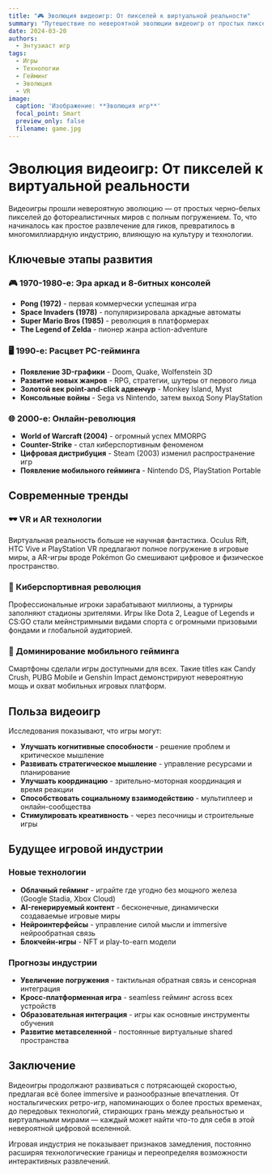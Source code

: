 ```yaml
---
title: "🎮 Эволюция видеоигр: От пикселей к виртуальной реальности"
summary: "Путешествие по невероятной эволюции видеоигр от простых пикселей до погружающих виртуальных миров"
date: 2024-03-20
authors:
  - Энтузиаст игр
tags:
  - Игры
  - Технологии
  - Гейминг
  - Эволюция
  - VR
image:
  caption: 'Изображение: **Эволюция игр**'
  focal_point: Smart
  preview_only: false
  filename: game.jpg
---
```


# Эволюция видеоигр: От пикселей к виртуальной реальности

Видеоигры прошли невероятную эволюцию — от простых черно-белых пикселей до фотореалистичных миров с полным погружением. То, что начиналось как простое развлечение для гиков, превратилось в многомиллиардную индустрию, влияющую на культуру и технологии.

## Ключевые этапы развития

### 🎮 1970-1980-е: Эра аркад и 8-битных консолей
- **Pong (1972)** - первая коммерчески успешная игра
- **Space Invaders (1978)** - популяризировала аркадные автоматы
- **Super Mario Bros (1985)** - революция в платформерах
- **The Legend of Zelda** - пионер жанра action-adventure

### 🖥️ 1990-е: Расцвет PC-гейминга
- **Появление 3D-графики** - Doom, Quake, Wolfenstein 3D
- **Развитие новых жанров** - RPG, стратегии, шутеры от первого лица
- **Золотой век point-and-click адвенчур** - Monkey Island, Myst
- **Консольные войны** - Sega vs Nintendo, затем выход Sony PlayStation

### 🌐 2000-е: Онлайн-революция
- **World of Warcraft (2004)** - огромный успех MMORPG
- **Counter-Strike** - стал киберспортивным феноменом
- **Цифровая дистрибуция** - Steam (2003) изменил распространение игр
- **Появление мобильного гейминга** - Nintendo DS, PlayStation Portable

## Современные тренды

### 🕶️ VR и AR технологии
Виртуальная реальность больше не научная фантастика. Oculus Rift, HTC Vive и PlayStation VR предлагают полное погружение в игровые миры, а AR-игры вроде Pokémon Go смешивают цифровое и физическое пространство.

### 🎯 Киберспортивная революция
Профессиональные игроки зарабатывают миллионы, а турниры заполняют стадионы зрителями. Игры like Dota 2, League of Legends и CS:GO стали мейнстримными видами спорта с огромными призовыми фондами и глобальной аудиторией.

### 📱 Доминирование мобильного гейминга
Смартфоны сделали игры доступными для всех. Такие titles как Candy Crush, PUBG Mobile и Genshin Impact демонстрируют невероятную мощь и охват мобильных игровых платформ.

## Польза видеоигр

Исследования показывают, что игры могут:
- **Улучшать когнитивные способности** - решение проблем и критическое мышление
- **Развивать стратегическое мышление** - управление ресурсами и планирование
- **Улучшать координацию** - зрительно-моторная координация и время реакции
- **Способствовать социальному взаимодействию** - мультиплеер и онлайн-сообщества
- **Стимулировать креативность** - через песочницы и строительные игры

## Будущее игровой индустрии

### Новые технологии
- **Облачный гейминг** - играйте где угодно без мощного железа (Google Stadia, Xbox Cloud)
- **AI-генерируемый контент** - бесконечные, динамически создаваемые игровые миры
- **Нейроинтерфейсы** - управление силой мысли и immersive нейрообратная связь
- **Блокчейн-игры** - NFT и play-to-earn модели

### Прогнозы индустрии
- **Увеличение погружения** - тактильная обратная связь и сенсорная интеграция
- **Кросс-платформенная игра** - seamless гейминг across всех устройств
- **Образовательная интеграция** - игры как основные инструменты обучения
- **Развитие метавселенной** - постоянные виртуальные shared пространства

## Заключение

Видеоигры продолжают развиваться с потрясающей скоростью, предлагая всё более immersive и разнообразные впечатления. От ностальгических ретро-игр, напоминающих о более простых временах, до передовых технологий, стирающих грань между реальностью и виртуальными мирами — каждый может найти что-то для себя в этой невероятной цифровой вселенной.

Игровая индустрия не показывает признаков замедления, постоянно расширяя технологические границы и переопределяя возможности интерактивных развлечений.
